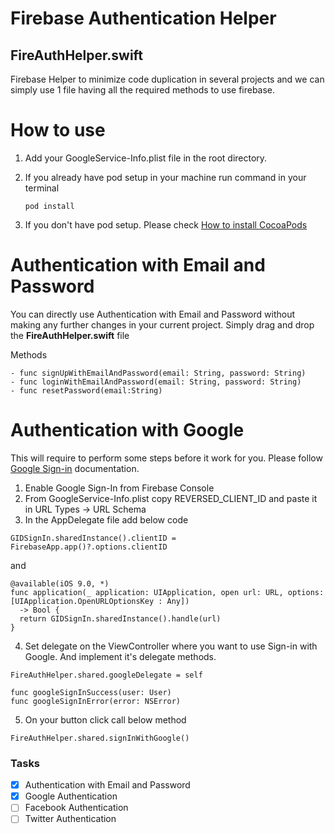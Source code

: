 # Firebase Authentication Helper
## FireAuthHelper.swift

Firebase Helper to minimize code duplication in several projects and we can simply use 1 file having all the required methods to use firebase.

# How to use

1. Add your GoogleService-Info.plist file in the root directory. 
2. If you already have pod setup in your machine
   run command in your terminal 
    ```
    pod install
    ```
 
3. If you don't have pod setup. Please check [How to install CocoaPods](https://cocoapods.org/) 

# Authentication with Email and Password
You can directly use Authentication with Email and Password without making any further changes in your current project. Simply drag and drop the **FireAuthHelper.swift** file

Methods

```
- func signUpWithEmailAndPassword(email: String, password: String)
- func loginWithEmailAndPassword(email: String, password: String)
- func resetPassword(email:String)
```

# Authentication with Google
This will require to perform some steps before it work for you. Please follow [Google Sign-in](https://firebase.google.com/docs/auth/ios/google-signin) documentation. 

1. Enable Google Sign-In from Firebase Console
2. From GoogleService-Info.plist copy REVERSED_CLIENT_ID and paste it in URL Types -> URL Schema
3. In the AppDelegate file add below code
```
GIDSignIn.sharedInstance().clientID = FirebaseApp.app()?.options.clientID
```
and 
```
@available(iOS 9.0, *)
func application(_ application: UIApplication, open url: URL, options: [UIApplication.OpenURLOptionsKey : Any])
  -> Bool {
  return GIDSignIn.sharedInstance().handle(url)
}
```
4. Set delegate on the ViewController where you want to use Sign-in with Google. And implement it's delegate methods.
```
FireAuthHelper.shared.googleDelegate = self

func googleSignInSuccess(user: User)
func googleSignInError(error: NSError)
```
5. On your button click call below method
```
FireAuthHelper.shared.signInWithGoogle()
```


### Tasks

- [x] Authentication with Email and Password
- [x] Google Authentication
- [ ] Facebook Authentication
- [ ] Twitter Authentication

